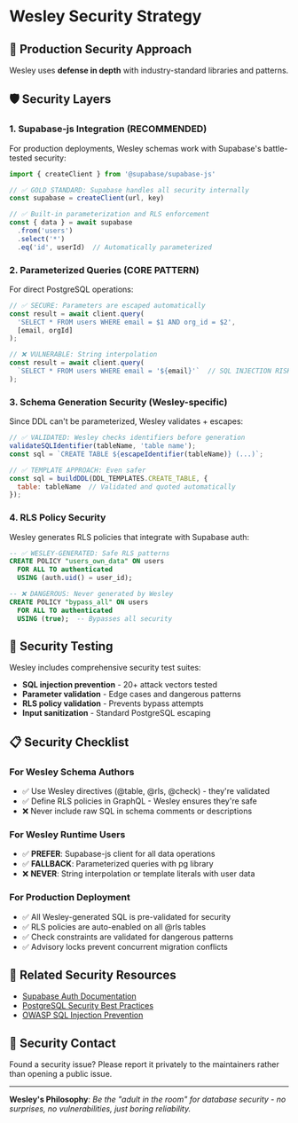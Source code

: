 # Wesley Security Strategy

## 🎯 Production Security Approach

Wesley uses **defense in depth** with industry-standard libraries and patterns.

## 🛡️ Security Layers

### 1. **Supabase-js Integration (RECOMMENDED)**

For production deployments, Wesley schemas work with Supabase's battle-tested security:

```javascript
import { createClient } from '@supabase/supabase-js'

// ✅ GOLD STANDARD: Supabase handles all security internally
const supabase = createClient(url, key)

// ✅ Built-in parameterization and RLS enforcement
const { data } = await supabase
  .from('users')
  .select('*')
  .eq('id', userId)  // Automatically parameterized
```

### 2. **Parameterized Queries (CORE PATTERN)**

For direct PostgreSQL operations:

```javascript
// ✅ SECURE: Parameters are escaped automatically
const result = await client.query(
  'SELECT * FROM users WHERE email = $1 AND org_id = $2',
  [email, orgId]
);

// ❌ VULNERABLE: String interpolation
const result = await client.query(
  `SELECT * FROM users WHERE email = '${email}'`  // SQL INJECTION RISK
);
```

### 3. **Schema Generation Security (Wesley-specific)**

Since DDL can't be parameterized, Wesley validates + escapes:

```javascript
// ✅ VALIDATED: Wesley checks identifiers before generation
validateSQLIdentifier(tableName, 'table name');
const sql = `CREATE TABLE ${escapeIdentifier(tableName)} (...)`;

// ✅ TEMPLATE APPROACH: Even safer
const sql = buildDDL(DDL_TEMPLATES.CREATE_TABLE, {
  table: tableName  // Validated and quoted automatically
});
```

### 4. **RLS Policy Security**

Wesley generates RLS policies that integrate with Supabase auth:

```sql
-- ✅ WESLEY-GENERATED: Safe RLS patterns
CREATE POLICY "users_own_data" ON users
  FOR ALL TO authenticated
  USING (auth.uid() = user_id);

-- ❌ DANGEROUS: Never generated by Wesley  
CREATE POLICY "bypass_all" ON users
  FOR ALL TO authenticated  
  USING (true);  -- Bypasses all security
```

## 🧪 Security Testing

Wesley includes comprehensive security test suites:

- **SQL injection prevention** - 20+ attack vectors tested
- **Parameter validation** - Edge cases and dangerous patterns
- **RLS policy validation** - Prevents bypass attempts  
- **Input sanitization** - Standard PostgreSQL escaping

## 📋 Security Checklist

### For Wesley Schema Authors
- ✅ Use Wesley directives (@table, @rls, @check) - they're validated
- ✅ Define RLS policies in GraphQL - Wesley ensures they're safe
- ❌ Never include raw SQL in schema comments or descriptions

### For Wesley Runtime Users  
- ✅ **PREFER**: Supabase-js client for all data operations
- ✅ **FALLBACK**: Parameterized queries with pg library
- ❌ **NEVER**: String interpolation or template literals with user data

### For Production Deployment
- ✅ All Wesley-generated SQL is pre-validated for security
- ✅ RLS policies are auto-enabled on all @rls tables
- ✅ Check constraints are validated for dangerous patterns
- ✅ Advisory locks prevent concurrent migration conflicts

## 🔗 Related Security Resources

- [Supabase Auth Documentation](https://supabase.com/docs/guides/auth)
- [PostgreSQL Security Best Practices](https://www.postgresql.org/docs/current/security.html)
- [OWASP SQL Injection Prevention](https://cheatsheetseries.owasp.org/cheatsheets/SQL_Injection_Prevention_Cheat_Sheet.html)

## 🚨 Security Contact

Found a security issue? Please report it privately to the maintainers rather than opening a public issue.

---

**Wesley's Philosophy**: *Be the "adult in the room" for database security - no surprises, no vulnerabilities, just boring reliability.*
